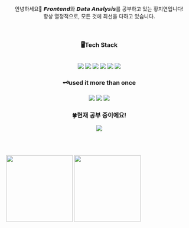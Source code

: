 <div align=center>안녕하세요🙌 𝙁𝙧𝙤𝙣𝙩𝙚𝙣𝙙와 𝘿𝙖𝙩𝙖 𝘼𝙣𝙖𝙡𝙮𝙨𝙞𝙨를 공부하고 있는 황지연입니다!<br> 항상 열정적으로, 모든 것에 최선을 다하고 있습니다. </div>
<br><br>
<div align=center> <h3>🖥️Tech Stack</h3><br> 
  <img src="https://img.shields.io/badge/java-007396?style=flat&logo=java&logoColor=white">
  <img src="https://img.shields.io/badge/html5-E34F26?style=flat&logo=html5&logoColor=white"> 
  <img src="https://img.shields.io/badge/css-1572B6?style=flat&logo=css3&logoColor=white"> 
  <img src="https://img.shields.io/badge/javascript-F7DF1E?style=flat&logo=javascript&logoColor=black">
  <img src="https://img.shields.io/badge/mysql-4479A1?style=flat&logo=mysql&logoColor=white">
  <img src="https://img.shields.io/badge/python-3776AB?style=flat&logo=python&logoColor=white"> 
<br>
  <h3>🗝️used it more than once</h3>
  <img src="https://img.shields.io/badge/node.js-339933?style=flat&logo=Node.js&logoColor=white">
  <img src="https://img.shields.io/badge/express-000000?style=flat&logo=express&logoColor=white">
  <img src="https://img.shields.io/badge/flask-000000?style=flat&logo=flask&logoColor=white">
<br>
  <h3>🍀현재 공부 중이에요!</h3>
  <img src="https://img.shields.io/badge/react-61DAFB?style=flat&logo=react&logoColor=black"> 
</div>
<br><br><br>

<p>
  <img height="180em" src="https://github-readme-stats.vercel.app/api?username=ghkdwldus0807&show_icons=true&include_all_commits=true&bg_color=30,e96443,904e95&title_color=fff&text_color=fff">
  <img height="180em" src="https://github-readme-stats.vercel.app/api/top-langs/?username=ghkdwldus0807&layout=compact&bg_color=30,e96443,904e95&title_color=fff&text_color=fff">
</p>

<!--
**ghkdwldus0807/ghkdwldus0807** is a ✨ _special_ ✨ repository because its `README.md` (this file) appears on your GitHub profile.

Here are some ideas to get you started:

- 🔭 I’m currently working on ...
- 🌱 I’m currently learning ...
- 👯 I’m looking to collaborate on ...
- 🤔 I’m looking for help with ...
- 💬 Ask me about ...
- 📫 How to reach me: ...
- 😄 Pronouns: ...
- ⚡ Fun fact: ...
-->
